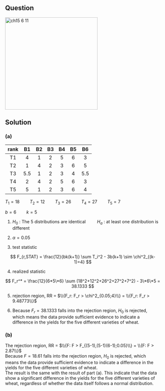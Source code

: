 ## Question
<img width="300" alt="ch15 6 11" src="https://github.com/user-attachments/assets/203890fb-5dcc-431b-930c-6966bb8a04dd" />

## Solution
### (a)
|rank| B1| B2| B3| B4| B5| B6|
|:--:|:-:|:-:|:-:|:-:|:-:|:-:|
| T1 | 4 | 1 | 2 | 5 | 6 | 3 |
| T2 | 1 | 4 | 2 | 3 | 6 | 5 |
| T3 |5.5| 1 | 2 | 3 | 4 |5.5|
| T4 | 2 | 4 | 2 | 5 | 6 | 3 |
| T5 | 5 | 1 | 2 | 3 | 6 | 4 |
  
$T_1 = 18 \quad \quad T_2 = 12 \quad \quad T_3 = 26 \quad \quad T_4 = 27 \quad \quad T_5 = 7$  

$b = 6 \quad \quad k=5$  
  
1. $H_0$ : The 5 distributions are identical $\quad \quad H_a$ : at least one distribution is different

2. $\alpha = 0.05$

3. test statistic

$$
F_{r,STAT} = \frac{12}{bk(k+1)} \sum T_i^2 - 3b(k+1) \sim \chi^2_{(k-1)=4}
$$

4. realized statistic

$$
F_r^* = \frac{12}{6*5\*6} \sum (18^2+12^2+26^2+27^2+7^2) - 3\*6\*5 = 38.1333
$$

5. rejection region, RR = $\\{F_r: F_r > \chi^2_{0.05;4}\\} = \\{F_r: F_r > 9.48773\\}$

6. Because $F_r=38.1333$ falls into the rejection region, $H_0$ is rejected, which means the data provide sufficient evidence to indicate a difference in the yields for the five different varieties of wheat.


### (b)
The rejection region, RR = $\\{F: F > F_{(5-1),(5-1)(6-1);0.05}\\} = \\{F: F > 2.87\\}$  
Because $F=18.61$ falls into the rejection region, $H_0$ is rejected, which means the data provide sufficient evidence to indicate a difference in the yields for the five different varieties of wheat.  
The result is the same with the result of part (a). This indicate that the data show a significant difference in the yields for the five different varieties of wheat, regardless of whether the data itself follows a normal distribution.



